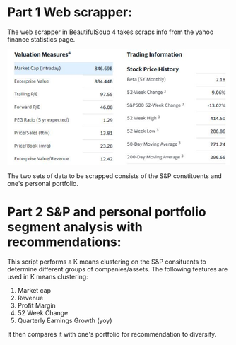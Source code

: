 # Part 1 Web scrapper:

<p>The web scrapper in BeautifulSoup 4 takes scraps info from the yahoo finance statistics page.</p>
<a href = "https://finance.yahoo.com/quote/TSLA/key-statistics?p=TSLA"><img src="sample.JPG"></a>
<p>The two sets of data to be scrapped consists of the S&P constituents and one's personal portfolio.</p>

# Part 2 S&P and personal portfolio segment analysis with recommendations:

This script performs a K means clustering on the S&P consituents to determine different groups of companies/assets. 
The following features are used in K means clustering:
1. Market cap
2. Revenue
3. Profit Margin
4. 52 Week Change
5. Quarterly Earnings Growth (yoy)

It then compares it with one's portfolio for recommendation to diversify.


